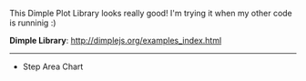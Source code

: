 This Dimple Plot Library looks really good! I'm trying it when my other code is runninig :)

<b>Dimple Library</b>: http://dimplejs.org/examples_index.html

*******************************************************************

* Step Area Chart

